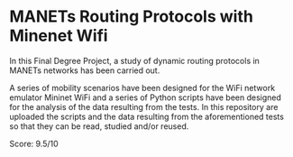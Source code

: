 # MANETs Routing Protocols with Minenet Wifi
In this Final Degree Project, a study of dynamic routing protocols in MANETs networks has been carried out. 

A series of mobility scenarios have been designed for the WiFi network emulator Mininet WiFi and a series of Python scripts have been designed
for the analysis of the data resulting from the tests. 
In this repository are uploaded the scripts and the data resulting from the aforementioned tests so that they can be read, studied and/or reused.

Score: 9.5/10
